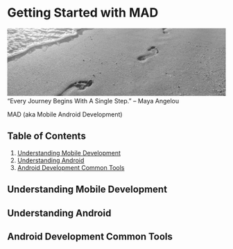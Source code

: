 # Getting Started with MAD  

![Image of Yaktocat](https://github.com/slnn3r/AndroidTutorial/blob/master/img/one-step-at-a-time-1080x630.jpg)
“Every Journey Begins With A Single Step.” – Maya Angelou 


MAD (aka Mobile Android Development) 



## Table of Contents
1. [Understanding Mobile Development](#understanding-mobile-development)
2. [Understanding Android](#understanding-android)
3. [Android Development Common Tools](#android-development-common-tools)

## Understanding Mobile Development


## Understanding Android


## Android Development Common Tools
